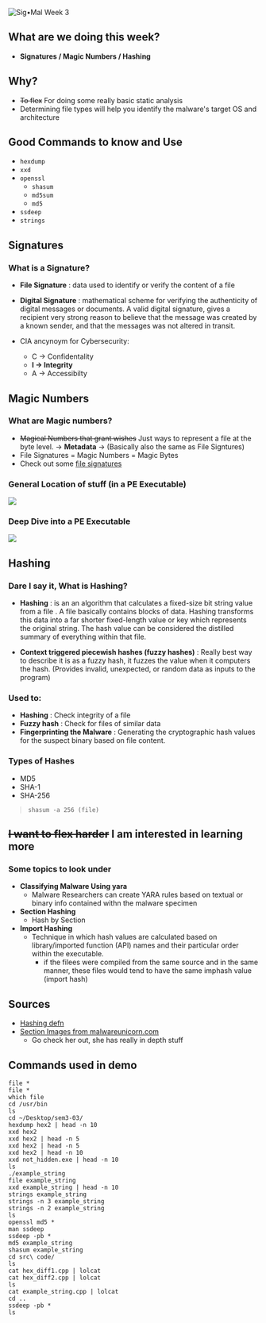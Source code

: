 ![Sig•Mal Week 3](img/sem3-beetle.jpg)

## What are we doing this week?
* **Signatures / Magic Numbers / Hashing**

## Why?
* ~~To flex~~ For doing some really basic static analysis
* Determining file types will help you identify the malware's target OS and architecture 

## Good Commands to know and Use
- `hexdump`
- `xxd`
- `openssl`
    - `shasum`
    - `md5sum`
    - `md5`
- `ssdeep`
- `strings`

## Signatures
### What is a Signature?
* **File Signature** : data used to identify or verify the content of a file
* **Digital Signature** : mathematical scheme for verifying the authenticity of digital messages or documents. A valid digital signature, gives a recipient very strong reason to believe that the message was created by a known sender, and that the messages was not altered in transit.

* CIA ancynoym for Cybersecurity:
    * C -> Confidentality
    * **I -> Integrity**
    * A -> Accessibilty


## Magic Numbers
### What are Magic numbers?
* ~~Magical Numbers that grant wishes~~ Just ways to represent a file at the byte level. -> **Metadata** -> (Basically also the same as File Signtures)
* File Signatures =  Magic Numbers = Magic Bytes
* Check out some [file signatures](https://en.wikipedia.org/wiki/List_of_file_signatures)

### General Location of stuff (in a PE Executable)
![](img/pe_file_general_locations.png)

### Deep Dive into a PE Executable
![](img/pe_file_detailed.png)


## Hashing
### Dare I say it, What is Hashing?
* **Hashing** : is an an algorithm that calculates a fixed-size bit string value from a file . A file basically contains blocks of data. Hashing transforms this data into a far shorter fixed-length value or key which represents the original string. The hash value can be considered the distilled summary of everything within that file.

* **Context triggered piecewish hashes (fuzzy hashes)** : Really best way to describe it is as a fuzzy hash, it fuzzes the value when it computers the hash. (Provides invalid, unexpected, or random data as inputs to the program)

### Used to:
* **Hashing** : Check integrity of a file 
* **Fuzzy hash** : Check for files of similar data
* **Fingerprinting the Malware** : Generating the cryptographic hash values for the suspect binary based on file content.

### Types of Hashes
* MD5
* SHA-1
* SHA-256

> `shasum -a 256 (file)`


## ~~I want to flex harder~~ I am interested in learning more
### Some topics to look under
* **Classifying Malware Using yara**
    * Malware Researchers can create YARA rules based on textual or binary info contained withn the malware specimen
* **Section Hashing**
    * Hash by Section
* **Import Hashing**
    * Technique in which hash values are calculated based on library/imported function (API) names and their particular order within the executable.
        * if the filees were compiled from the same source and in the same manner, these files would tend to have the same imphash value (import hash)


## Sources
* [Hashing defn](https://www.2brightsparks.com/resources/articles/introduction-to-hashing-and-its-uses.html)
* [Section Images from malwareunicorn.com](https://malwareunicorn.org/workshops/re101.html#3)
    * Go check her out, she has really in depth stuff

## Commands used in demo
```
file *
file *
which file
cd /usr/bin
ls
cd ~/Desktop/sem3-03/
hexdump hex2 | head -n 10
xxd hex2
xxd hex2 | head -n 5
xxd hex2 | head -n 5
xxd hex2 | head -n 10
xxd not_hidden.exe | head -n 10
ls
./example_string
file example_string
xxd example_string | head -n 10
strings example_string
strings -n 3 example_string
strings -n 2 example_string
ls
openssl md5 *
man ssdeep
ssdeep -pb *
md5 example_string
shasum example_string
cd src\ code/
ls
cat hex_diff1.cpp | lolcat
cat hex_diff2.cpp | lolcat
ls
cat example_string.cpp | lolcat
cd ..
ssdeep -pb *
ls
```
